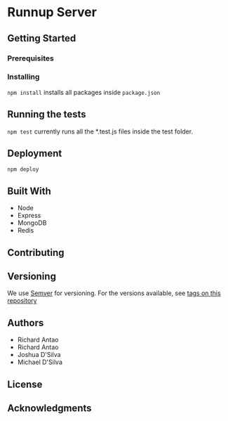 # Runnup Server

## Getting Started

### Prerequisites

### Installing
`npm install` installs all packages inside `package.json`


## Running the tests
`npm test` currently runs all the *.test.js files inside the test folder.

## Deployment
`npm deploy`

## Built With
* Node
* Express
* MongoDB
* Redis

## Contributing

## Versioning
We use [Semver](https://semver.org) for versioning. For the versions available, see [tags on this repository](https://github.com/Tower-Dev/runnup-server/releases)

## Authors
* Richard Antao
* Richard Antao
* Joshua D'Silva
* Michael D'Silva

## License

## Acknowledgments
